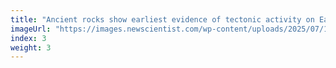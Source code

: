 ```yaml
---
title: "Ancient rocks show earliest evidence of tectonic activity on Earth"
imageUrl: "https://images.newscientist.com/wp-content/uploads/2025/07/15141855/SEI_259077598.jpg?width=788"
index: 3
weight: 3
---
```

